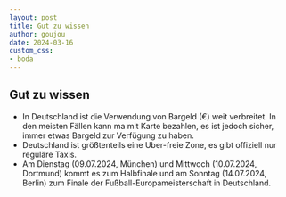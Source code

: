 ```yaml
---
layout: post
title: Gut zu wissen
author: goujou
date: 2024-03-16
custom_css:
- boda
---
```


## Gut zu wissen

- In Deutschland ist die Verwendung von Bargeld (€) weit verbreitet. In den meisten Fällen kann ma  mit Karte bezahlen, es ist jedoch sicher, immer etwas Bargeld zur Verfügung zu haben.
- Deutschland ist größtenteils eine Uber-freie Zone, es gibt offiziell nur reguläre Taxis.
- Am Dienstag (09.07.2024, München) und Mittwoch (10.07.2024, Dortmund) kommt es zum Halbfinale und am Sonntag (14.07.2024, Berlin) zum Finale der Fußball-Europameisterschaft in Deutschland.

